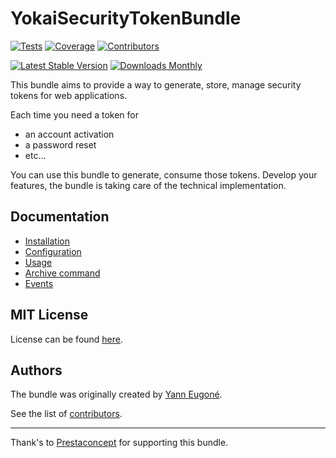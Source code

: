 YokaiSecurityTokenBundle
========================

[![Tests](https://img.shields.io/github/actions/workflow/status/yokai-php/security-token-bundle/tests.yml?branch=3.x&style=flat-square&label=tests)](https://github.com/yokai-php/security-token-bundle/actions)
[![Coverage](https://img.shields.io/codecov/c/github/yokai-php/security-token-bundle?style=flat-square)](https://codecov.io/gh/yokai-php/security-token-bundle)
[![Contributors](https://img.shields.io/github/contributors/yokai-php/security-token-bundle?style=flat-square)](https://github.com/yokai-php/security-token-bundle/graphs/contributors)

[![Latest Stable Version](https://img.shields.io/packagist/v/yokai/security-token-bundle?style=flat-square)](https://packagist.org/packages/yokai/security-token-bundle)
[![Downloads Monthly](https://img.shields.io/packagist/dm/yokai/security-token-bundle?style=flat-square)](https://packagist.org/packages/yokai/security-token-bundle/stats)


This bundle aims to provide a way to generate, store, manage security tokens for web applications.

Each time you need a token for 

- an account activation
- a password reset
- etc...

You can use this bundle to generate, consume those tokens.
Develop your features, the bundle is taking care of the technical implementation.


Documentation
-------------

- [Installation](doc/1-installation.md)
- [Configuration](doc/2-configuration.md)
- [Usage](doc/3-usage.md)
- [Archive command](doc/4-archive-command.md)
- [Events](doc/5-events.md)


MIT License
-----------

License can be found [here](https://github.com/yokai-php/security-token-bundle/blob/master/LICENSE).


Authors
-------

The bundle was originally created by [Yann Eugoné](https://github.com/yann-eugone).

See the list of [contributors](https://github.com/yokai-php/security-token-bundle/contributors).

---

Thank's to [Prestaconcept](https://github.com/prestaconcept) for supporting this bundle.
